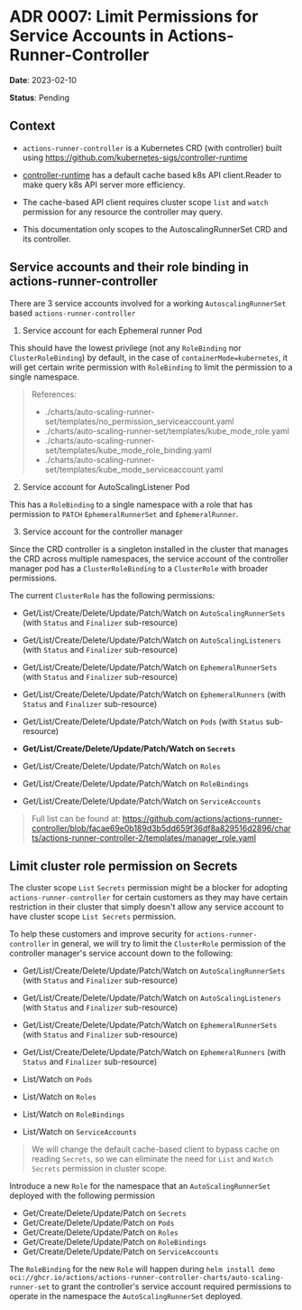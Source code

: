 # ADR 0007: Limit Permissions for Service Accounts in Actions-Runner-Controller
**Date**: 2023-02-10

**Status**: Pending

## Context

- `actions-runner-controller` is a Kubernetes CRD (with controller) built using https://github.com/kubernetes-sigs/controller-runtime

- [controller-runtime](https://github.com/kubernetes-sigs/controller-runtime) has a default cache based k8s API client.Reader to make query k8s API server more efficiency. 

- The cache-based API client requires cluster scope `list` and `watch` permission for any resource the controller may query.

- This documentation only scopes to the AutoscalingRunnerSet CRD and its controller.

## Service accounts and their role binding in actions-runner-controller

There are 3 service accounts involved for a working `AutoscalingRunnerSet` based `actions-runner-controller`

1. Service account for each Ephemeral runner Pod

This should have the lowest privilege (not any `RoleBinding` nor `ClusterRoleBinding`) by default, in the case of `containerMode=kubernetes`, it will get certain write permission with `RoleBinding` to limit the permission to a single namespace.

> References:
> - ./charts/auto-scaling-runner-set/templates/no_permission_serviceaccount.yaml
> - ./charts/auto-scaling-runner-set/templates/kube_mode_role.yaml
> - ./charts/auto-scaling-runner-set/templates/kube_mode_role_binding.yaml
> - ./charts/auto-scaling-runner-set/templates/kube_mode_serviceaccount.yaml

2. Service account for AutoScalingListener Pod

This has a `RoleBinding` to a single namespace with a role that has permission to `PATCH` `EphemeralRunnerSet` and `EphemeralRunner`.

3. Service account for the controller manager

Since the CRD controller is a singleton installed in the cluster that manages the CRD across multiple namespaces, the service account of the controller manager pod has a `ClusterRoleBinding` to a `ClusterRole` with broader permissions.

The current `ClusterRole` has the following permissions:

- Get/List/Create/Delete/Update/Patch/Watch on `AutoScalingRunnerSets` (with `Status` and `Finalizer` sub-resource)
- Get/List/Create/Delete/Update/Patch/Watch on `AutoScalingListeners` (with `Status` and `Finalizer` sub-resource)
- Get/List/Create/Delete/Update/Patch/Watch on `EphemeralRunnerSets` (with `Status` and `Finalizer` sub-resource)
- Get/List/Create/Delete/Update/Patch/Watch on `EphemeralRunners` (with `Status` and `Finalizer` sub-resource)

- Get/List/Create/Delete/Update/Patch/Watch on `Pods` (with `Status` sub-resource)
- **Get/List/Create/Delete/Update/Patch/Watch on `Secrets`**
- Get/List/Create/Delete/Update/Patch/Watch on `Roles`
- Get/List/Create/Delete/Update/Patch/Watch on `RoleBindings`
- Get/List/Create/Delete/Update/Patch/Watch on `ServiceAccounts`

> Full list can be found at: https://github.com/actions/actions-runner-controller/blob/facae69e0b189d3b5dd659f36df8a829516d2896/charts/actions-runner-controller-2/templates/manager_role.yaml

## Limit cluster role permission on Secrets

The cluster scope `List` `Secrets` permission might be a blocker for adopting `actions-runner-controller` for certain customers as they may have certain restriction in their cluster that simply doesn't allow any service account to have cluster scope `List Secrets` permission. 

To help these customers and improve security for `actions-runner-controller` in general, we will try to limit the `ClusterRole` permission of the controller manager's service account down to the following:

- Get/List/Create/Delete/Update/Patch/Watch on `AutoScalingRunnerSets` (with `Status` and `Finalizer` sub-resource)
- Get/List/Create/Delete/Update/Patch/Watch on `AutoScalingListeners` (with `Status` and `Finalizer` sub-resource)
- Get/List/Create/Delete/Update/Patch/Watch on `EphemeralRunnerSets` (with `Status` and `Finalizer` sub-resource)
- Get/List/Create/Delete/Update/Patch/Watch on `EphemeralRunners` (with `Status` and `Finalizer` sub-resource)

- List/Watch on `Pods`
- List/Watch on `Roles`
- List/Watch on `RoleBindings`
- List/Watch on `ServiceAccounts`

> We will change the default cache-based client to bypass cache on reading `Secrets`, so we can eliminate the need for `List` and `Watch` `Secrets` permission in cluster scope.

Introduce a new `Role` for the namespace that an `AutoScalingRunnerSet` deployed with the following permission

- Get/Create/Delete/Update/Patch on `Secrets`
- Get/Create/Delete/Update/Patch on `Pods`
- Get/Create/Delete/Update/Patch on `Roles`
- Get/Create/Delete/Update/Patch on `RoleBindings`
- Get/Create/Delete/Update/Patch on `ServiceAccounts`

The `RoleBinding` for the new `Role` will happen during `helm install demo oci://ghcr.io/actions/actions-runner-controller-charts/auto-scaling-runner-set` to grant the controller's service account required permissions to operate in the namespace the `AutoScalingRunnerSet` deployed.